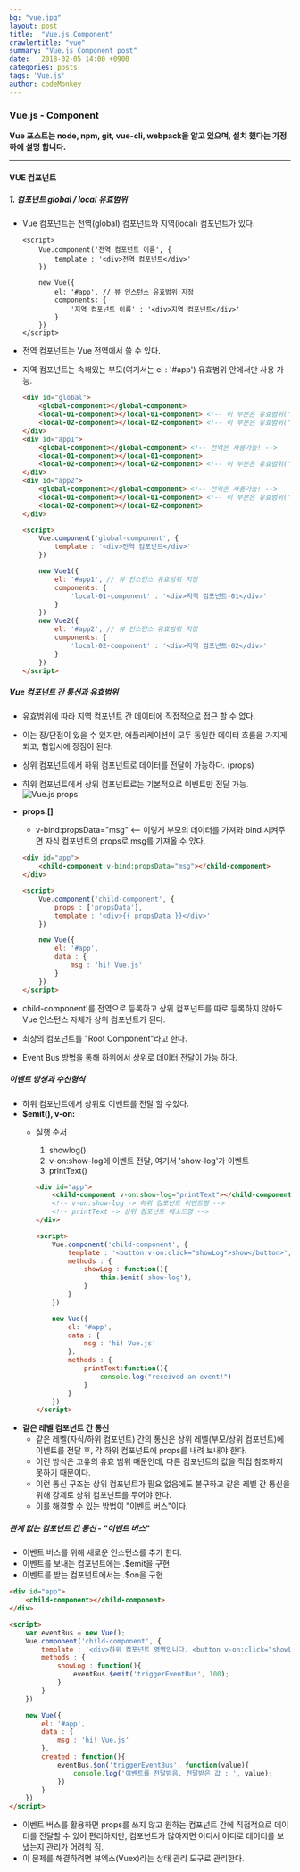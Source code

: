 ```yaml
---
bg: "vue.jpg"
layout: post
title:  "Vue.js Component"
crawlertitle: "vue"
summary: "Vue.js Component post"
date:   2018-02-05 14:00 +0900
categories: posts
tags: 'Vue.js'
author: codeMonkey
---
```


### Vue.js - Component ###
**Vue 포스트는 node, npm, git, vue-cli, webpack을 알고 있으며, 설치 했다는 가정하에 설명 합니다.**

---


#### VUE 컴포넌트 ####

##### 1. 컴포넌트 global / local 유효범위 #####

- Vue 컴포넌트는 전역(global) 컴포넌트와 지역(local) 컴포넌트가 있다.
	``` javasctip
	<script>
		Vue.component('전역 컴포넌트 이름', {
			template : '<div>전역 컴포넌트</div>'
		})

		new Vue({
			el: '#app', // 뷰 인스턴스 유효범위 지정
			components: {
				'지역 컴포넌트 이름' : '<div>지역 컴포넌트</div>'
			}
		})
	</script>
	```

- 전역 컴포넌트는 Vue 전역에서 쓸 수 있다.
- 지역 컴포넌트는 속해있는 부모(여기서는 el : '#app') 유효범위 안에서만 사용 가능.
	``` html
	<div id="global">
		<global-component></global-component>
		<local-01-component></local-01-component> <!-- 이 부분은 유효범위('#app1') 밖이라 오류가 난다. -->
		<local-02-component></local-02-component> <!-- 이 부분은 유효범위('#app2') 밖이라 오류가 난다. -->
	</div>
	<div id="app1">
		<global-component></global-component> <!-- 전역은 사용가능! -->
		<local-01-component></local-01-component>
		<local-02-component></local-02-component> <!-- 이 부분은 유효범위('#app2') 밖이라 오류가 난다. -->
	</div>
	<div id="app2">
		<global-component></global-component> <!-- 전역은 사용가능! -->
		<local-01-component></local-01-component> <!-- 이 부분은 유효범위('#app1') 밖이라 오류가 난다. -->
		<local-02-component></local-02-component>
	</div>

	<script>
		Vue.component('global-component', {
			template : '<div>전역 컴포넌트</div>'
		})

		new Vue1({
			el: '#app1', // 뷰 인스턴스 유효범위 지정
			components: {
				'local-01-component' : '<div>지역 컴포넌트-01</div>'
			}
		})
		new Vue2({
			el: '#app2', // 뷰 인스턴스 유효범위 지정
			components: {
				'local-02-component' : '<div>지역 컴포넌트-02</div>'
			}
		})
	</script>
	```

##### Vue 컴포넌트 간 통신과 유효범위 #####

- 유효범위에 따라 지역 컴포넌트 간 데이터에 직접적으로 접근 할 수 없다.
- 이는 장/단점이 있을 수 있지만, 애플리케이션이 모두 동일한 데이터 흐름을 가지게 되고, 협업시에 장점이 된다.
- 상위 컴포넌트에서 하위 컴포넌트로 데이터를 전달이 가능하다. (props)
- 하위 컴포넌트에서 상위 컴포넌트로는 기본적으로 이벤트만 전달 가능.
	![Vue.js props](/jsStudyBlog/assets/images/props.png)

- **props:[]**
	- v-bind:propsData="msg" <-- 이렇게 부모의 데이터를 가져와 bind 시켜주면 자식 컴포넌트의 props로 msg를 가져올 수 있다.

	``` html
	<div id="app">
		<child-component v-bind:propsData="msg"></child-component>
	</div>

	<script>
		Vue.component('child-component', {
			props : ['propsData'],
			template : '<div>{{ propsData }}</div>'
		})

		new Vue({
			el: '#app',
			data : {
				msg : 'hi! Vue.js'
			}
		})
	</script>
	```
- child-component'를 전역으로 등록하고 상위 컴포넌트를 따로 등록하지 않아도 Vue 인스턴스 자체가 상위 컴포넌트가 된다.
- 최상의 컴포넌트를 "Root Component"라고 한다.
- Event Bus 방법을 통해 하위에서 상위로 데이터 전달이 가능 하다.

##### 이벤트 방생과 수신형식 #####
- 하위 컴포넌트에서 상위로 이벤트를 전달 할 수있다.
- **$emit(), v-on:**
	- 실행 순서
		1. showlog()
		2. v-on:show-log에 이벤트 전달, 여기서 'show-log'가 이벤트
		3. printText()

		``` html
		<div id="app">
			<child-component v-on:show-log="printText"></child-component>
			<!-- v-on:show-log -> 하위 컴포넌트 이벤트명 -->
			<!-- printText -> 상위 컴포넌트 메소드명 -->
		</div>

		<script>
			Vue.component('child-component', {
				template : '<button v-on:click="showLog">show</button>',
				methods : {
					showLog : function(){
						this.$emit('show-log');
					}
				}
			})

			new Vue({
				el: '#app',
				data : {
					msg : 'hi! Vue.js'
				},
				methods : {
					printText:function(){
						console.log("received an event!")
					}
				}
			})
		</script>
		```
- **같은 레벨 컴포넌트 간 통신**
	- 같은 레벨(자식/하위 컴포넌트) 간의 통신은 상위 레벨(부모/상위 컴포넌트)에 이벤트를 전달 후, 각 하위 컴포넌트에 props를 내려 보내야 한다.
	- 이런 방식은 고유의 유효 범위 때문인데, 다른 컴포넌트의 값을 직접 참조하지 못하기 때문이다.
	- 이런 통신 구조는 상위 컴포넌트가 필요 없음에도 불구하고 같은 레벨 간 통신을 위해 강제로 상위 컴포넌트를 두어야 한다.
	- 이를 해결할 수 있는 방법이 "이벤트 버스"이다.

##### 관계 없는 컴포넌트 간 통신 - "이벤트 버스" #####
- 이벤트 버스를 위해 새로운 인스턴스를 추가 한다.
- 이벤트를 보내는 컴포넌트에는 .$emit을 구현
- 이벤트를 받는 컴포넌트에서는 .$on을 구현

``` html
<div id="app">
	<child-component></child-component>
</div>

<script>
	var eventBus = new Vue();
	Vue.component('child-component', {
		template : '<div>하위 컴포넌트 영역입니다. <button v-on:click="showLog">show</button></div>',
		methods : {
			showLog : function(){
				eventBus.$emit('triggerEventBus', 100);
			}
		}
	})

	new Vue({
		el: '#app',
		data : {
			msg : 'hi! Vue.js'
		},
		created : function(){
			eventBus.$on('triggerEventBus', function(value){
				console.log('이벤트를 전달받음. 전달받은 값 : ', value);
			})
		}
	})
</script>
```
- 이벤트 버스를 활용하면 props를 쓰지 않고 원하는 컴포넌트 간에 직접적으로 데이터를 전달할 수 있어 편리하지만, 컴포넌트가 많아지면 어디서 어디로 데이터를 보냈는지 관리가 어려워 짐.
- 이 문제를 해결하려면 뷰엑스(Vuex)라는 상태 관리 도구로 관리한다.
